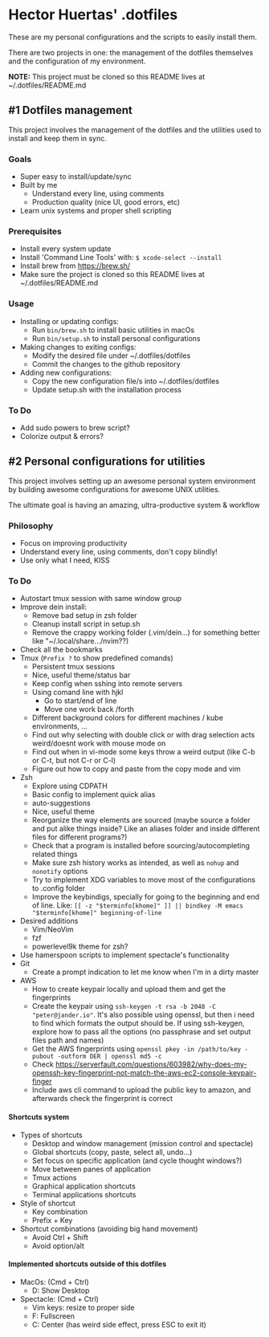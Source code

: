 # Hector Huertas' .dotfiles

These are my personal configurations and the scripts to easily install them.

There are two projects in one: the management of the dotfiles themselves and the configuration of my environment.

**NOTE:** This project must be cloned so this README lives at ~/.dotfiles/README.md

## #1 Dotfiles management

This project involves the management of the dotfiles and the utilities used to install and keep them in sync.

### Goals
* Super easy to install/update/sync
* Built by me
  * Understand every line, using comments
  * Production quality (nice UI, good errors, etc)
* Learn unix systems and proper shell scripting

### Prerequisites
* Install every system update
* Install 'Command Line Tools' with: `$ xcode-select --install`
* Install brew from https://brew.sh/
* Make sure the project is cloned so this README lives at ~/.dotfiles/README.md

### Usage
* Installing or updating configs:
  * Run `bin/brew.sh` to install basic utilities in macOs
  * Run `bin/setup.sh` to install personal configurations
* Making changes to exiting configs:
  * Modify the desired file under ~/.dotfiles/dotfiles
  * Commit the changes to the github repository
* Adding new configurations:
  * Copy the new configuration file/s into ~/.dotfiles/dotfiles
  * Update setup.sh with the installation process

### To Do
* Add sudo powers to brew script?
* Colorize output & errors?

## #2 Personal configurations for utilities

This project involves setting up an awesome personal system environment by building awesome configurations for awesome UNIX utilities.

The ultimate goal is having an amazing, ultra-productive system & workflow

### Philosophy
* Focus on improving productivity
* Understand every line, using comments, don't copy blindly!
* Use only what I need, KISS

### To Do
* Autostart tmux session with same window group
* Improve dein install:
  * Remove bad setup in zsh folder
  * Cleanup install script in setup.sh
  * Remove the crappy working folder (.vim/dein...) for something better like "~/.local/share.../nvim??)
* Check all the bookmarks
* Tmux (`Prefix ?` to show predefined comands)
  * Persistent tmux sessions
  * Nice, useful theme/status bar
  * Keep config when sshing into remote servers
  * Using comand line with hjkl
    * Go to start/end of line
    * Move one work back /forth
  * Different background colors for different machines / kube environments, ...
  * Find out why selecting with double click or with drag selection acts weird/doesnt work with mouse mode on
  * Find out when in vi-mode some keys throw a weird output (like C-b or C-t, but not C-r or C-l)
  * Figure out how to copy and paste from the copy mode and vim
* Zsh
  * Explore using CDPATH
  * Basic config to implement quick alias
  * auto-suggestions
  * Nice, useful theme
  * Reorganize the way elements are sourced (maybe source a folder and put alike things inside? Like an aliases folder and inside different files for different programs?)
  * Check that a program is installed before sourcing/autocompleting related things
  * Make sure zsh history works as intended, as well as `nohup` and `nonotify` options
  * Try to implement XDG variables to move most of the configurations to .config folder
  * Improve the keybindigs, specially for going to the beginning and end of line. Like: `[[ -z "$terminfo[khome]" ]] || bindkey -M emacs "$terminfo[khome]" beginning-of-line`
* Desired additions
  * Vim/NeoVim
  * fzf
  * powerlevel9k theme for zsh?
* Use hamerspoon scripts to implement spectacle's functionality
* Git
  * Create a prompt indication to let me know when I'm in a dirty master
* AWS
  * How to create keypair locally and upload them and get the fingerprints
  * Create the keypair using `ssh-keygen -t rsa -b 2048 -C "peter@jander.io"`. It's also possible using openssl, but then i need to find which formats the output should be. If using ssh-keygen, explore how to pass all the options (no passphrase and set output files path and names)
  * Get the AWS fingerprints using `openssl pkey -in /path/to/key -pubout -outform DER | openssl md5 -c`
  * Check https://serverfault.com/questions/603982/why-does-my-openssh-key-fingerprint-not-match-the-aws-ec2-console-keypair-finger
  * Include aws cli command to upload the public key to amazon, and afterwards check the fingerprint is correct

#### Shortcuts system
* Types of shortcuts
  * Desktop and window management (mission control and spectacle)
  * Global shortcuts (copy, paste, select all, undo...)
  * Set focus on specific application (and cycle thought windows?)
  * Move between panes of application
  * Tmux actions
  * Graphical application shortcuts
  * Terminal applications shortcuts
* Style of shortcut
  * Key combination
  * Prefix + Key
* Shortcut combinations (avoiding big hand movement)
  * Avoid Ctrl + Shift
  * Avoid option/alt

#### Implemented shortcuts outside of this dotfiles
* MacOs: (Cmd + Ctrl)
  * D: Show Desktop
* Spectacle: (Cmd + Ctrl)
  * Vim keys: resize to proper side
  * F: Fullscreen
  * C: Center (has weird side effect, press ESC to exit it)
